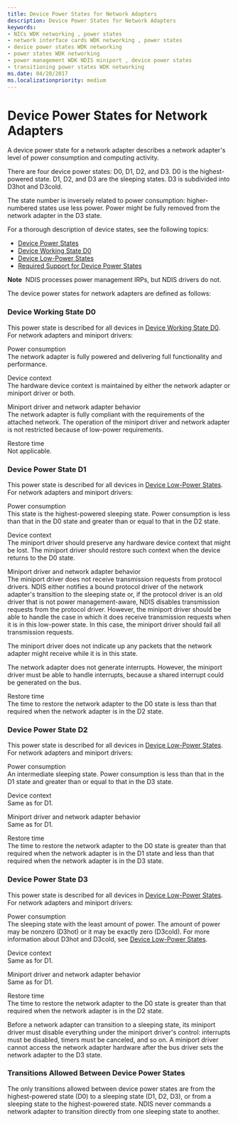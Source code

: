 ```yaml
---
title: Device Power States for Network Adapters
description: Device Power States for Network Adapters
keywords:
- NICs WDK networking , power states
- network interface cards WDK networking , power states
- device power states WDK networking
- power states WDK networking
- power management WDK NDIS miniport , device power states
- transitioning power states WDK networking
ms.date: 04/20/2017
ms.localizationpriority: medium
---
```


# Device Power States for Network Adapters





A device power state for a network adapter describes a network adapter's level of power consumption and computing activity.

There are four device power states: D0, D1, D2, and D3. D0 is the highest-powered state. D1, D2, and D3 are the sleeping states. D3 is subdivided into D3hot and D3cold.

The state number is inversely related to power consumption: higher-numbered states use less power. Power might be fully removed from the network adapter in the D3 state.

For a thorough description of device states, see the following topics:

* [Device Power States](../kernel/device-power-states.md)
* [Device Working State D0](../kernel/device-working-state-d0.md)
* [Device Low-Power States](../kernel/device-sleeping-states.md)
* [Required Support for Device Power States](../kernel/required-support-for-device-power-states.md)

**Note**  NDIS processes power management IRPs, but NDIS drivers do not.

 

The device power states for network adapters are defined as follows:

### <a href="" id="d0"></a>Device Working State D0

This power state is described for all devices in [Device Working State D0](../kernel/device-working-state-d0.md). For network adapters and miniport drivers:

<a href="" id="power-consumption"></a>Power consumption  
The network adapter is fully powered and delivering full functionality and performance.

<a href="" id="device-context"></a>Device context  
The hardware device context is maintained by either the network adapter or miniport driver or both.

<a href="" id="miniport-driver-and-network-adapter-behavior"></a>Miniport driver and network adapter behavior  
The network adapter is fully compliant with the requirements of the attached network. The operation of the miniport driver and network adapter is not restricted because of low-power requirements.

<a href="" id="restore-time"></a>Restore time  
Not applicable.

### <a href="" id="d1"></a>Device Power State D1

This power state is described for all devices in [Device Low-Power States](../kernel/device-sleeping-states.md). For network adapters and miniport drivers:

<a href="" id="power-consumption"></a>Power consumption  
This state is the highest-powered sleeping state. Power consumption is less than that in the D0 state and greater than or equal to that in the D2 state.

<a href="" id="device-context"></a>Device context  
The miniport driver should preserve any hardware device context that might be lost. The miniport driver should restore such context when the device returns to the D0 state.

<a href="" id="miniport-driver-and-network-adapter-behavior"></a>Miniport driver and network adapter behavior  
The miniport driver does not receive transmission requests from protocol drivers. NDIS either notifies a bound protocol driver of the network adapter's transition to the sleeping state or, if the protocol driver is an old driver that is not power management-aware, NDIS disables transmission requests from the protocol driver. However, the miniport driver should be able to handle the case in which it does receive transmission requests when it is in this low-power state. In this case, the miniport driver should fail all transmission requests.

The miniport driver does not indicate up any packets that the network adapter might receive while it is in this state.

The network adapter does not generate interrupts. However, the miniport driver must be able to handle interrupts, because a shared interrupt could be generated on the bus.

<a href="" id="restore-time"></a>Restore time  
The time to restore the network adapter to the D0 state is less than that required when the network adapter is in the D2 state.

### <a href="" id="d2"></a>Device Power State D2

This power state is described for all devices in [Device Low-Power States](../kernel/device-sleeping-states.md). For network adapters and miniport drivers:

<a href="" id="power-consumption"></a>Power consumption  
An intermediate sleeping state. Power consumption is less than that in the D1 state and greater than or equal to that in the D3 state.

<a href="" id="device-context"></a>Device context  
Same as for D1.

<a href="" id="miniport-driver-and-network-adapter-behavior"></a>Miniport driver and network adapter behavior  
Same as for D1.

<a href="" id="restore-time"></a>Restore time  
The time to restore the network adapter to the D0 state is greater than that required when the network adapter is in the D1 state and less than that required when the network adapter is in the D3 state.

### <a href="" id="d3"></a>Device Power State D3

This power state is described for all devices in [Device Low-Power States](../kernel/device-sleeping-states.md). For network adapters and miniport drivers:

<a href="" id="power-consumption"></a>Power consumption  
The sleeping state with the least amount of power. The amount of power may be nonzero (D3hot) or it may be exactly zero (D3cold). For more information about D3hot and D3cold, see [Device Low-Power States](../kernel/device-sleeping-states.md).

<a href="" id="device-context"></a>Device context  
Same as for D1.

<a href="" id="miniport-driver-and-network-adapter-behavior"></a>Miniport driver and network adapter behavior  
Same as for D1.

<a href="" id="restore-time"></a>Restore time  
The time to restore the network adapter to the D0 state is greater than that required when the network adapter is in the D2 state.

Before a network adapter can transition to a sleeping state, its miniport driver must disable everything under the miniport driver's control: interrupts must be disabled, timers must be canceled, and so on. A miniport driver cannot access the network adapter hardware after the bus driver sets the network adapter to the D3 state.

### Transitions Allowed Between Device Power States

The only transitions allowed between device power states are from the highest-powered state (D0) to a sleeping state (D1, D2, D3), or from a sleeping state to the highest-powered state. NDIS never commands a network adapter to transition directly from one sleeping state to another.

 


